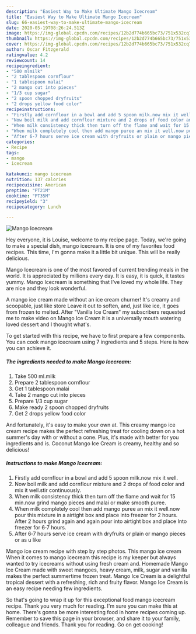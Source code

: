 ```yaml
---
description: "Easiest Way to Make Ultimate Mango Icecream"
title: "Easiest Way to Make Ultimate Mango Icecream"
slug: 66-easiest-way-to-make-ultimate-mango-icecream
date: 2020-05-19T08:26:24.513Z
image: https://img-global.cpcdn.com/recipes/12b2d774b665bc73/751x532cq70/mango-icecream-recipe-main-photo.jpg
thumbnail: https://img-global.cpcdn.com/recipes/12b2d774b665bc73/751x532cq70/mango-icecream-recipe-main-photo.jpg
cover: https://img-global.cpcdn.com/recipes/12b2d774b665bc73/751x532cq70/mango-icecream-recipe-main-photo.jpg
author: Oscar Fitzgerald
ratingvalue: 4.2
reviewcount: 14
recipeingredient:
- "500 mlmilk"
- "2 tablespoon cornflour"
- "1 tablespoon malai"
- "2 mango cut into pieces"
- "1/3 cup sugar"
- "2 spoon chopped dryfruits"
- "2 drops yellow food color"
recipeinstructions:
- "Firstly add cornflour in a bowl and add 5 spoon milk.now mix it well."
- "Now boil milk and add cornflour mixture and 2 drops of food color and mix it well.stir continuously."
- "When milk consistency thick then turn off the flame and wait for 15 min.now grind mango pieces and malai or make smooth puree."
- "When milk completely cool then add mango puree an mix it well.now pour this mixture in a airtight box and place into freezer for 2 hours. After 2 hours grind again and again pour into airtight box and place Into freezer for 6‐7 hours."
- "After 6‐7 hours serve ice cream with dryfruits or plain or mango pieces or as u like"
categories:
- Recipe
tags:
- mango
- icecream

katakunci: mango icecream 
nutrition: 137 calories
recipecuisine: American
preptime: "PT21M"
cooktime: "PT35M"
recipeyield: "3"
recipecategory: Lunch

---
```



![Mango Icecream](https://img-global.cpcdn.com/recipes/12b2d774b665bc73/751x532cq70/mango-icecream-recipe-main-photo.jpg)

Hey everyone, it is Louise, welcome to my recipe page. Today, we're going to make a special dish, mango icecream. It is one of my favorites food recipes. This time, I'm gonna make it a little bit unique. This will be really delicious.

Mango Icecream is one of the most favored of current trending meals in the world. It is appreciated by millions every day. It is easy, it is quick, it tastes yummy. Mango Icecream is something that I've loved my whole life. They are nice and they look wonderful.

A mango ice cream made without an ice cream churner! It&#39;s creamy and scoopable, just like store Leave it out to soften, and, just like ice, it goes from frozen to melted. After &#34;Vanilla Ice Cream&#34; my subscribers requested me to make video on Mango Ice Cream it is a universally mouth watering loved dessert and I thought what&#39;s.


To get started with this recipe, we have to first prepare a few components. You can cook mango icecream using 7 ingredients and 5 steps. Here is how you can achieve it.

<!--inarticleads1-->

##### The ingredients needed to make Mango Icecream:

1. Take 500 ml.milk
1. Prepare 2 tablespoon cornflour
1. Get 1 tablespoon malai
1. Take 2 mango cut into pieces
1. Prepare 1/3 cup sugar
1. Make ready 2 spoon chopped dryfruits
1. Get 2 drops yellow food color


And fortunately, it&#39;s easy to make your own at. This creamy mango ice cream recipe makes the perfect refreshing treat for cooling down on a hot summer&#39;s day with or without a cone. Plus, it&#39;s made with better for you ingredients and is. Coconut Mango Ice Cream is creamy, healthy and so delicious! 

<!--inarticleads2-->

##### Instructions to make Mango Icecream:

1. Firstly add cornflour in a bowl and add 5 spoon milk.now mix it well.
1. Now boil milk and add cornflour mixture and 2 drops of food color and mix it well.stir continuously.
1. When milk consistency thick then turn off the flame and wait for 15 min.now grind mango pieces and malai or make smooth puree.
1. When milk completely cool then add mango puree an mix it well.now pour this mixture in a airtight box and place into freezer for 2 hours. After 2 hours grind again and again pour into airtight box and place Into freezer for 6‐7 hours.
1. After 6‐7 hours serve ice cream with dryfruits or plain or mango pieces or as u like


Mango ice cream recipe with step by step photos. This mango ice cream When it comes to mango icecream this recipe is my keeper but always wanted to try icecreams without using fresh cream and. Homemade Mango Ice Cream made with sweet mangoes, heavy cream, milk, sugar and vanilla makes the perfect summertime frozen treat. Mango Ice Cream is a delightful tropical dessert with a refreshing, rich and fruity flavor. Mango Ice Cream is an easy recipe needing few ingredients. 

So that's going to wrap it up for this exceptional food mango icecream recipe. Thank you very much for reading. I'm sure you can make this at home. There's gonna be more interesting food in home recipes coming up. Remember to save this page in your browser, and share it to your family, colleague and friends. Thank you for reading. Go on get cooking!

